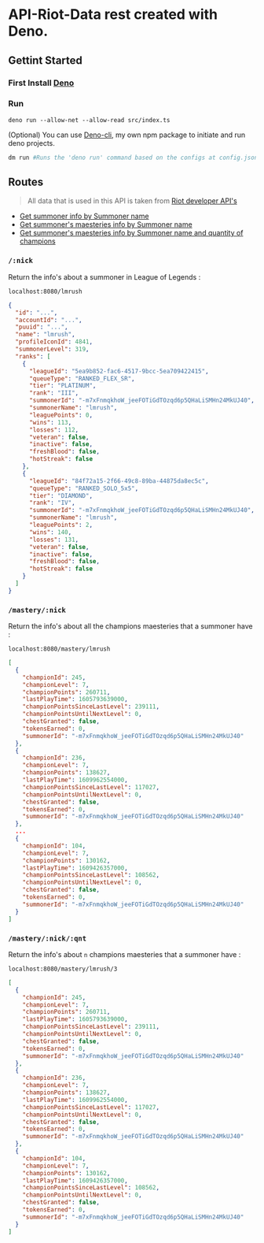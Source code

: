 # API-Riot-Data rest created with Deno.


## Gettint Started

### First Install [Deno](https://deno.land/#installation)

### Run
```
deno run --allow-net --allow-read src/index.ts
```

(Optional) You can use [Deno-cli](https://www.npmjs.com/package/deno-cli), my own npm package to initiate and run deno projects. 

```bash
dm run #Runs the 'deno run' command based on the configs at config.json
```

## Routes
>  All data that is used in this API is taken from [Riot developer API's](https://developer.riotgames.com/apis)

* [Get summoner info by Summoner name](#route-nick)
* [Get summoner's maesteries info by Summoner name](#route-mastery-nick)
* [Get summoner's maesteries info by Summoner name and quantity of champions](#route-mastery-nick-qnt)

<h3 id="route-nick"><code>/:nick</code></h3>

Return the info's about a summoner in League of Legends :

`localhost:8080/lmrush`

```json
{
  "id": "...",
  "accountId": "...",
  "puuid": "...",
  "name": "lmrush",
  "profileIconId": 4841,
  "summonerLevel": 319,
  "ranks": [
    {
      "leagueId": "5ea9b852-fac6-4517-9bcc-5ea709422415",
      "queueType": "RANKED_FLEX_SR",
      "tier": "PLATINUM",
      "rank": "III",
      "summonerId": "-m7xFnmqkhoW_jeeFOTiGdTOzqd6p5QHaLiSMHn24MkUJ40",
      "summonerName": "lmrush",
      "leaguePoints": 0,
      "wins": 113,
      "losses": 112,
      "veteran": false,
      "inactive": false,
      "freshBlood": false,
      "hotStreak": false
    },
    {
      "leagueId": "84f72a15-2f66-49c8-89ba-44875da8ec5c",
      "queueType": "RANKED_SOLO_5x5",
      "tier": "DIAMOND",
      "rank": "IV",
      "summonerId": "-m7xFnmqkhoW_jeeFOTiGdTOzqd6p5QHaLiSMHn24MkUJ40",
      "summonerName": "lmrush",
      "leaguePoints": 2,
      "wins": 140,
      "losses": 131,
      "veteran": false,
      "inactive": false,
      "freshBlood": false,
      "hotStreak": false
    }
  ]
}

```


<h3 id="route-mastery-nick"><code>/mastery/:nick</code></h3>


Return the info's about all the champions maesteries that a summoner have :

`localhost:8080/mastery/lmrush`

```json
[
  {
    "championId": 245,
    "championLevel": 7,
    "championPoints": 260711,
    "lastPlayTime": 1605793639000,
    "championPointsSinceLastLevel": 239111,
    "championPointsUntilNextLevel": 0,
    "chestGranted": false,
    "tokensEarned": 0,
    "summonerId": "-m7xFnmqkhoW_jeeFOTiGdTOzqd6p5QHaLiSMHn24MkUJ40"
  },
  {
    "championId": 236,
    "championLevel": 7,
    "championPoints": 138627,
    "lastPlayTime": 1609962554000,
    "championPointsSinceLastLevel": 117027,
    "championPointsUntilNextLevel": 0,
    "chestGranted": false,
    "tokensEarned": 0,
    "summonerId": "-m7xFnmqkhoW_jeeFOTiGdTOzqd6p5QHaLiSMHn24MkUJ40"
  },
  ...
  {
    "championId": 104,
    "championLevel": 7,
    "championPoints": 130162,
    "lastPlayTime": 1609426357000,
    "championPointsSinceLastLevel": 108562,
    "championPointsUntilNextLevel": 0,
    "chestGranted": false,
    "tokensEarned": 0,
    "summonerId": "-m7xFnmqkhoW_jeeFOTiGdTOzqd6p5QHaLiSMHn24MkUJ40"
  }
]
```

<h3 id="route-mastery-nick-qnt"><code>/mastery/:nick/:qnt</code></h3>

Return the info's about `n` champions maesteries that a summoner have :

`localhost:8080/mastery/lmrush/3`

```json
[
  {
    "championId": 245,
    "championLevel": 7,
    "championPoints": 260711,
    "lastPlayTime": 1605793639000,
    "championPointsSinceLastLevel": 239111,
    "championPointsUntilNextLevel": 0,
    "chestGranted": false,
    "tokensEarned": 0,
    "summonerId": "-m7xFnmqkhoW_jeeFOTiGdTOzqd6p5QHaLiSMHn24MkUJ40"
  },
  {
    "championId": 236,
    "championLevel": 7,
    "championPoints": 138627,
    "lastPlayTime": 1609962554000,
    "championPointsSinceLastLevel": 117027,
    "championPointsUntilNextLevel": 0,
    "chestGranted": false,
    "tokensEarned": 0,
    "summonerId": "-m7xFnmqkhoW_jeeFOTiGdTOzqd6p5QHaLiSMHn24MkUJ40"
  },
  {
    "championId": 104,
    "championLevel": 7,
    "championPoints": 130162,
    "lastPlayTime": 1609426357000,
    "championPointsSinceLastLevel": 108562,
    "championPointsUntilNextLevel": 0,
    "chestGranted": false,
    "tokensEarned": 0,
    "summonerId": "-m7xFnmqkhoW_jeeFOTiGdTOzqd6p5QHaLiSMHn24MkUJ40"
  }
]
```
